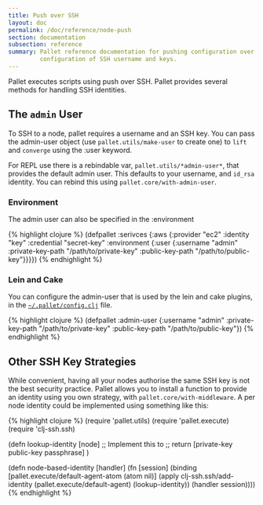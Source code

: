 ```yaml
---
title: Push over SSH
layout: doc
permalink: /doc/reference/node-push
section: documentation
subsection: reference
summary: Pallet reference documentation for pushing configuration over SSH. Covers
         configuration of SSH username and keys.
---
```

Pallet executes scripts using push over SSH. Pallet provides several methods for
handling SSH identities.

## The `admin` User

To SSH to a node, pallet requires a username and an SSH key.  You can pass
the admin-user object (use `pallet.utils/make-user` to create one) to `lift`
and `converge` using the :user keyword.

For REPL use there is a rebindable var, `pallet.utils/*admin-user*`, that
provides the default admin user. This defaults to your username, and
`id_rsa` identity.  You can rebind this using `pallet.core/with-admin-user`.

### Environment
The admin user can also be specified in the :environment

{% highlight clojure %}
(defpallet
  :serivces
    {:aws
      {:provider "ec2" :identity "key" :credential "secret-key"
       :environment
         {:user {:username "admin"
                 :private-key-path "/path/to/private-key"
                 :public-key-path "/path/to/public-key"}}}})
{% endhighlight %}


### Lein and Cake
You can configure the admin-user that is used by the lein and cake plugins,
in the [`~/.pallet/config.clj`](file:~/.pallet/config.clj) file.

{% highlight clojure %}
(defpallet
  :admin-user
    {:username "admin"
     :private-key-path "/path/to/private-key"
     :public-key-path "/path/to/public-key"})
{% endhighlight %}

## Other SSH Key Strategies
While convenient, having all your nodes authorise the same SSH key is not the
best security practice.  Pallet allows you to install a function to provide an
identity using you own strategy, with `pallet.core/with-middleware`. A
per node identity could be implemented using something like this:

{% highlight clojure %}
(require 'pallet.utils)
(require 'pallet.execute)
(require 'clj-ssh.ssh)

(defn lookup-identity [node]
  ;; Implement this to
  ;; return [private-key public-key passphrase]
  )

(defn node-based-identity
  [handler]
  (fn [session]
    (binding [pallet.execute/default-agent-atom (atom nil)]
      (apply clj-ssh.ssh/add-identity
       (pallet.execute/default-agent)
       (lookup-identity))
      (handler session))))
{% endhighlight %}

